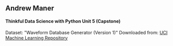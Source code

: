 ## Andrew Maner 
#### Thinkful Data Science with Python Unit 5 (Capstone)

Dataset: "Waveform Database Generator (Version 1)"
Downloaded from: [UCI Machine Learning Repository](https://archive.ics.uci.edu/ml/datasets/Waveform+Database+Generator+%28Version+1%29)